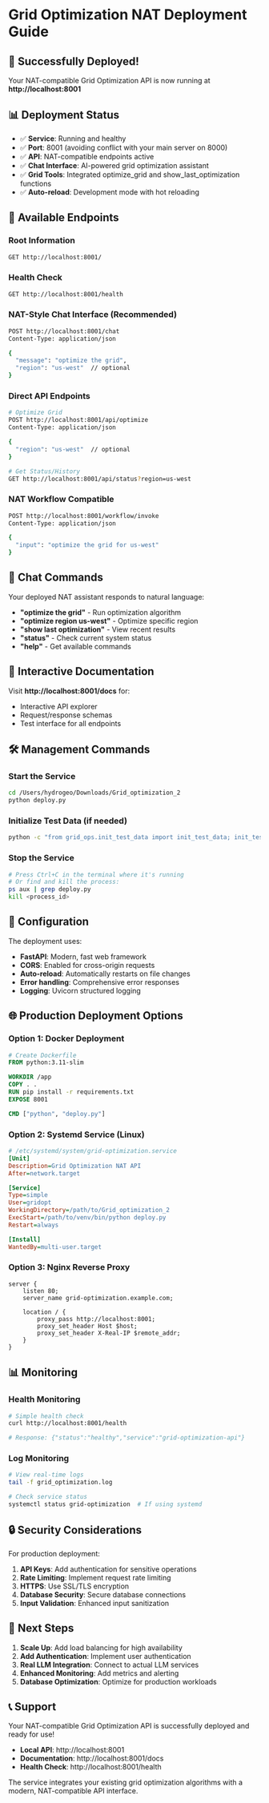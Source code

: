 # Grid Optimization NAT Deployment Guide

## 🚀 Successfully Deployed! 

Your NAT-compatible Grid Optimization API is now running at **http://localhost:8001**

## 📊 Deployment Status
- ✅ **Service**: Running and healthy
- ✅ **Port**: 8001 (avoiding conflict with your main server on 8000)
- ✅ **API**: NAT-compatible endpoints active
- ✅ **Chat Interface**: AI-powered grid optimization assistant
- ✅ **Grid Tools**: Integrated optimize_grid and show_last_optimization functions
- ✅ **Auto-reload**: Development mode with hot reloading

## 🔗 Available Endpoints

### Root Information
```bash
GET http://localhost:8001/
```

### Health Check
```bash
GET http://localhost:8001/health
```

### NAT-Style Chat Interface (Recommended)
```bash
POST http://localhost:8001/chat
Content-Type: application/json

{
  "message": "optimize the grid",
  "region": "us-west"  // optional
}
```

### Direct API Endpoints
```bash
# Optimize Grid
POST http://localhost:8001/api/optimize
Content-Type: application/json

{
  "region": "us-west"  // optional
}

# Get Status/History
GET http://localhost:8001/api/status?region=us-west
```

### NAT Workflow Compatible
```bash
POST http://localhost:8001/workflow/invoke
Content-Type: application/json

{
  "input": "optimize the grid for us-west"
}
```

## 💬 Chat Commands

Your deployed NAT assistant responds to natural language:

- **"optimize the grid"** - Run optimization algorithm
- **"optimize region us-west"** - Optimize specific region
- **"show last optimization"** - View recent results
- **"status"** - Check current system status
- **"help"** - Get available commands

## 📖 Interactive Documentation

Visit **http://localhost:8001/docs** for:
- Interactive API explorer
- Request/response schemas
- Test interface for all endpoints

## 🛠 Management Commands

### Start the Service
```bash
cd /Users/hydrogeo/Downloads/Grid_optimization_2
python deploy.py
```

### Initialize Test Data (if needed)
```bash
python -c "from grid_ops.init_test_data import init_test_data; init_test_data()"
```

### Stop the Service
```bash
# Press Ctrl+C in the terminal where it's running
# Or find and kill the process:
ps aux | grep deploy.py
kill <process_id>
```

## 🔧 Configuration

The deployment uses:
- **FastAPI**: Modern, fast web framework
- **CORS**: Enabled for cross-origin requests
- **Auto-reload**: Automatically restarts on file changes
- **Error handling**: Comprehensive error responses
- **Logging**: Uvicorn structured logging

## 🌐 Production Deployment Options

### Option 1: Docker Deployment
```dockerfile
# Create Dockerfile
FROM python:3.11-slim

WORKDIR /app
COPY . .
RUN pip install -r requirements.txt
EXPOSE 8001

CMD ["python", "deploy.py"]
```

### Option 2: Systemd Service (Linux)
```ini
# /etc/systemd/system/grid-optimization.service
[Unit]
Description=Grid Optimization NAT API
After=network.target

[Service]
Type=simple
User=gridopt
WorkingDirectory=/path/to/Grid_optimization_2
ExecStart=/path/to/venv/bin/python deploy.py
Restart=always

[Install]
WantedBy=multi-user.target
```

### Option 3: Nginx Reverse Proxy
```nginx
server {
    listen 80;
    server_name grid-optimization.example.com;

    location / {
        proxy_pass http://localhost:8001;
        proxy_set_header Host $host;
        proxy_set_header X-Real-IP $remote_addr;
    }
}
```

## 📊 Monitoring

### Health Monitoring
```bash
# Simple health check
curl http://localhost:8001/health

# Response: {"status":"healthy","service":"grid-optimization-api"}
```

### Log Monitoring
```bash
# View real-time logs
tail -f grid_optimization.log

# Check service status
systemctl status grid-optimization  # If using systemd
```

## 🔒 Security Considerations

For production deployment:

1. **API Keys**: Add authentication for sensitive operations
2. **Rate Limiting**: Implement request rate limiting
3. **HTTPS**: Use SSL/TLS encryption
4. **Database Security**: Secure database connections
5. **Input Validation**: Enhanced input sanitization

## 🚀 Next Steps

1. **Scale Up**: Add load balancing for high availability
2. **Add Authentication**: Implement user authentication
3. **Real LLM Integration**: Connect to actual LLM services
4. **Enhanced Monitoring**: Add metrics and alerting
5. **Database Optimization**: Optimize for production workloads

## 📞 Support

Your NAT-compatible Grid Optimization API is successfully deployed and ready for use!

- **Local API**: http://localhost:8001
- **Documentation**: http://localhost:8001/docs
- **Health Check**: http://localhost:8001/health

The service integrates your existing grid optimization algorithms with a modern, NAT-compatible API interface.